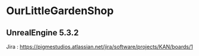 # OurLittleGardenShop
## UnrealEngine 5.3.2
Jira : https://pigmestudios.atlassian.net/jira/software/projects/KAN/boards/1
